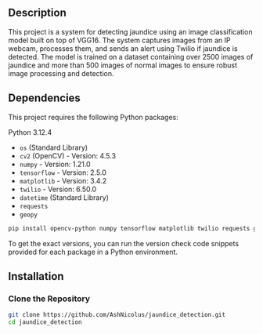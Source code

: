 ## Description
This project is a system for detecting jaundice using an image classification model built on top of VGG16. The system captures images from an IP webcam, processes them, and sends an alert using Twilio if jaundice is detected. The model is trained on a dataset containing over 2500 images of jaundice and more than 500 images of normal images to ensure robust image processing and detection.


## Dependencies
This project requires the following Python packages:

Python 3.12.4



- `os` (Standard Library)
- `cv2` (OpenCV) - Version: 4.5.3
- `numpy` - Version: 1.21.0
- `tensorflow` - Version: 2.5.0
- `matplotlib` - Version: 3.4.2
- `twilio` - Version: 6.50.0
- `datetime` (Standard Library)
- `requests` 
- `geopy`
```sh
pip install opencv-python numpy tensorflow matplotlib twilio requests geopy
```

To get the exact versions, you can run the version check code snippets provided for each package in a Python environment.


## Installation

### Clone the Repository
```sh
git clone https://github.com/AshNicolus/jaundice_detection.git
cd jaundice_detection
```